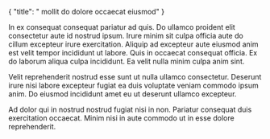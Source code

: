 {
  "title": " mollit do dolore occaecat eiusmod"
}

In ex consequat consequat pariatur ad quis. Do ullamco proident elit consectetur aute id nostrud ipsum. Irure minim sit culpa officia aute do cillum excepteur irure exercitation. Aliquip ad excepteur aute eiusmod anim est velit tempor incididunt ut labore. Quis in occaecat consequat officia. Ex do laborum aliqua culpa incididunt. Ea velit nulla minim culpa anim sint.

Velit reprehenderit nostrud esse sunt ut nulla ullamco consectetur. Deserunt irure nisi labore excepteur fugiat ea duis voluptate veniam commodo ipsum anim. Do eiusmod incididunt amet eu ut deserunt ullamco excepteur.

Ad dolor qui in nostrud nostrud fugiat nisi in non. Pariatur consequat duis exercitation occaecat. Minim nisi in aute commodo ut in esse dolore reprehenderit.